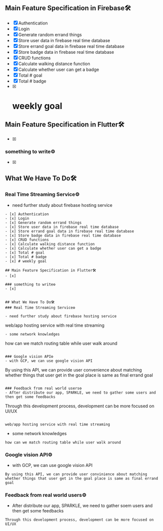 ## Main Feature Specification in Firebase🛠️

- [x] Authentication
- [x] Login
- [x] Generate random errand things
- [x] Store user data in firebase real time database
- [x] Store errand goal data in firebase real time database
- [x] Store badge data in firebase real time database
- [x] CRUD functions
- [x] Calculate walking distance function
- [x] Calculate whether user can get a badge
- [x] Total # goal
- [x] Total # badge
- [x] # weekly goal

## Main Feature Specification in Flutter🛠️

- [x]

### something to write⚙️

- [x]

## What We Have To Do🛠️

### Real Time Streaming Service⚙️

- need further study about firebase hosting service

```## Main Feature Specification in Firebase🛠️
- [x] Authentication
- [x] Login
- [x] Generate random errand things
- [x] Store user data in firebase real time database
- [x] Store errand goal data in firebase real time database
- [x] Store badge data in firebase real time database
- [x] CRUD functions
- [x] Calculate walking distance function
- [x] Calculate whether user can get a badge
- [x] Total # goal
- [x] Total # badge
- [x] # weekly goal

## Main Feature Specification in Flutter🛠️
- [x]

### something to write⚙️
- [x]


## What We Have To Do🛠️
### Real Time Streaming Service⚙️

- need further study about firebase hosting service
```

web/app hosting service with real time streaming

```
- some network knowledges

```

how can we match routing table while user walk around

```

### Google vision API⚙️
- with GCP, we can use google vision API
```

By using this API, we can provide user convenience about matching whether things that user get in the goal place is same as final errand goal

```

### Feedback from real world users⚙️
- After distribute our app, SPARKLE, we need to gather some users and then get some feedbacks
```

Through this development process, development can be more focused on UI/UX

```

web/app hosting service with real time streaming
```

- some network knowledges

```
how can we match routing table while user walk around
```

### Google vision API⚙️

- with GCP, we can use google vision API

```
By using this API, we can provide user convinience about matching whether things that user get in the goal place is same as final errand goal
```

### Feedback from real world users⚙️

- After distribute our app, SPARKLE, we need to gather soem users and then get some feedbacks

```
Through this development process, development can be more focused on UI/UX
```
